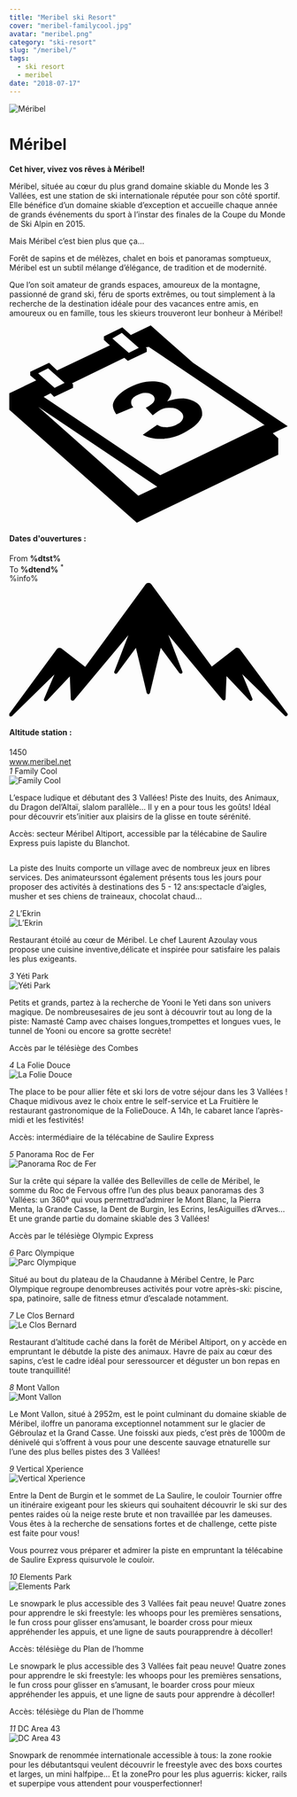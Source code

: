 ```yaml
---
title: "Meribel ski Resort"
cover: "meribel-familycool.jpg"
avatar: "meribel.png"
category: "ski-resort"
slug: "/meribel/"
tags:
  - ski resort
  - meribel
date: "2018-07-17"
---
```


<div class="edito-wrapper station"><div class="banner-station">
   <div class="banner-station-logo">
  <img src="assets/resortfiles/meribel.png"
  alt="Méribel">
   </div></div><h1 class="main-title-1 h-margin-bottom-0">Méribel</h1>
<div class="rich-text">
   <p><strong>Cet hiver, vivez vos rêves à Méribel!</strong></p>

   <p>Méribel, située au cœur du plus grand domaine skiable du Monde les 3 Vallées, est une station de ski
  internationale réputée pour son côté sportif. Elle bénéfice d’un domaine skiable d’exception et accueille
  chaque année de grands événements du sport à l’instar des finales de la Coupe du Monde de Ski Alpin en
  2015.</p>

   <p>Mais Méribel c’est bien plus que ça…</p>

   <p>Forêt de sapins et de mélèzes, chalet en bois et panoramas somptueux, Méribel est un subtil mélange
  d’élégance, de tradition et de modernité.</p>

   <p>Que l’on soit amateur de grands espaces, amoureux de la montagne, passionné de grand ski, féru de sports extrêmes, ou tout simplement à la recherche de la destination idéale pour des vacances entre amis, en amoureux ou en famille, tous les skieurs trouveront leur bonheur à Méribel!</p></div>
<div class="grid center">
   <div class="col-6">
  <i class="icon icon-date icon-55">
 <svg xmlns="http://www.w3.org/2000/svg" viewBox="0 0 55.9 39.6">
<path d="M37.6 15.5c-.7-.5-1.6-.8-2.6-.9-1.1 0-2.2.2-3.3.6 1.1-1.4 1.1-2.4.1-3.2-.7-.5-1.7-.8-3.1-.8-1.6 0-3.3.5-4.9 1.4-.9.5-1.7 1.1-2.2 1.7-.5.6-.8 1.2-.8 1.7s.2 1.1.7 1.8l3.4-1.4c-.4-.4-.5-.8-.4-1.3.1-.4.5-.8 1.1-1.1.6-.3 1.1-.5 1.7-.5.6 0 1 .1 1.4.4.4.3.6.7.4 1.2-.2.5-.8.9-1.7 1.4l1.4 1.5c.5-.4.9-.7 1.4-1 .6-.4 1.3-.5 2.1-.5s1.4.2 1.9.6c.6.4.8.9.7 1.4-.1.5-.5 1-1.2 1.3-.6.4-1.3.5-2 .6-.7 0-1.4-.1-2-.5l-2.9 2c1.1.6 2.5.9 4.1.8 1.6-.1 3.2-.6 4.7-1.5 1.6-.9 2.7-1.9 3.1-3.1.1-.9-.1-1.9-1.1-2.6z"></path>
<path d="M52.9 21.6l3-1.4-19-12.7L28.4 0l-4 1.9L22.7.4 19 2.2v.7L20.2 4 9.6 9 8 7.5 4.2 9.3v.7l1.2 1L0 13.6v3.3l25.6 22.6L54 25.9v-3.3l-1.1-1zM22.6 1.5l.9.8L26 4.5l-2 1-2.4-2.1-.9-.8 1.9-1.1zM7.8 8.6l.9.8 2.4 2.1-2 1-2.4-2.1-.9-.8 2-1zm18.1 25.5L5.8 16.3l23.9 16-3.8 1.8zM51.1 20L30.3 30 6.9 14.3l1.4-.7.7.7 3.8-1.8v-.7l-.2-.2 10.5-5.1.7.6 3.8-1.8v-.7l-.2-.2.6-.1 21.6 14.5 1.7 1.2h-.2z"></path>
 </svg>
  </i>
  <h4 class="main-title-3 h-uppercase center h-fz-16">Dates d'ouvertures :</h4>
   <div class="opening-dates">
                     From <strong>%dtst%</strong> <br/>
                     To <strong>%dtend%</strong> <sup className="blue">*</sup>
     </div>
     %info%
     </div>
   <div class="col-6">
  <i class="icon icon-mountain icon-55">
 <svg xmlns="http://www.w3.org/2000/svg" viewBox="0 0 85.1 40.7">
<path d="M23.2 25.6L41.7.4c.2-.3.5-.4.9-.4.3 0 .6.1.8.4l18.5 25.1L69 20c.2-.2.5-.3.8-.2.3 0 .5.2.7.4L85 39.8c.2.2.1.5-.1.7-.2.2-.5.2-.7 0l-13-12.7 3.1 7.5c.1.2 0 .5-.2.6-.2.1-.5.1-.7-.1l-7-7.4-.3 6.9c0 .2-.1.4-.4.5-.2.1-.4 0-.6-.2L48.6 15.8 52.9 27c.1.2 0 .5-.2.6-.2.1-.5.1-.7-.1l-5.7-7.7L43 33.5c-.1.2-.3.4-.5.4s-.4-.2-.5-.4l-3.3-13.7-5.7 7.7c-.2.2-.4.3-.7.1-.2-.1-.3-.4-.2-.6l4.3-11.1-16.6 19.8c-.1.2-.4.2-.6.2-.2-.1-.3-.2-.4-.5l-.3-6.9-7 7.4c-.2.2-.5.2-.7.1-.2-.1-.3-.4-.2-.6l3.2-7.5-13 12.7c-.2.2-.5.2-.7 0-.2-.2-.2-.5-.1-.7l14.5-19.7c.2-.2.4-.4.7-.4.3 0 .6 0 .8.2l7.2 5.6z"></path>
 </svg>
  </i>
  <h4 class="main-title-3 h-uppercase center h-fz-16">Altitude station :</h4>
  1450
   </div></div>
<a rel="nofollow" href="http://www.meribel.net/" class="btn btn-blue" target="_blank">www.meribel.net</a>
<div class="poi-anchor-title" id="marker_10">
   <em>1</em> Family Cool</div>
<div class="o-actu fullWidth">
   <div class="grid-noGutter-equalHeight_sm-1">
  <div class="col">
 <img src="assets/resortfiles/meribel-familycool.jpg"
 alt="Family Cool">
  </div>
  <div class="col">
 <div class="pl2 rich-text">
<p>L’espace ludique et débutant des 3 Vallées! Piste des Inuits, des Animaux, du Dragon del’Altaï, slalom parallèle… Il y en a pour tous les goûts! Idéal pour découvrir ets’initier aux plaisirs de la glisse en toute sérénité.</p>

<p>Accès: secteur Méribel Altiport, accessible par la télécabine de Saulire Express puis lapiste du Blanchot.</p>
 </div>
  </div>
   </div></div>
<div class="o-actu fullWidth">
   <div class="grid-noGutter-equalHeight-reverse_sm-1">
  <div class="col">
 <img src="assets/resortfiles/meribel-lesinuits.jpg"
 alt="">
  </div>
  <div class="col">
 <div class="pl2 rich-text">
<p>La piste des Inuits comporte un village avec de nombreux jeux en libres services. Des animateurssont également présents tous les jours pour proposer des activités à destinations des 5 - 12 ans:spectacle d’aigles, musher et ses chiens de traineaux, chocolat chaud…</p>
 </div>
  </div>
   </div></div><div class="poi-anchor-title" id="marker_19">
   <em>2</em> L’Ekrin</div>
<div class="o-actu fullWidth">
   <div class="grid-noGutter-equalHeight_sm-1">
  <div class="col">
 <img src="assets/resortfiles/meribel-lekrin.jpg"
 alt="L’Ekrin">
  </div>
  <div class="col">
 <div class="pl2 rich-text">
<p>Restaurant étoilé au cœur de Méribel. Le chef Laurent Azoulay vous propose une cuisine inventive,délicate et inspirée pour satisfaire les palais les plus exigeants.</p>
 </div>
  </div>
   </div></div>
<div class="poi-anchor-title" id="marker_20">
   <em>3</em> Yéti Park</div>
<div class="o-actu fullWidth">
   <div class="grid-noGutter-equalHeight_sm-1">
  <div class="col">
 <img src="assets/resortfiles/meribel-yp.jpg"
 alt="Yéti Park">
  </div>
  <div class="col">
 <div class="pl2 rich-text">
<p>Petits et grands, partez à la recherche de Yooni le Yeti dans son univers magique. De nombreusesaires de jeu sont à découvrir tout au long de la piste: Namasté Camp avec chaises longues,trompettes et longues vues, le tunnel de Yooni ou encore sa grotte secrète!</p>

<p>Accès par le télésiège des Combes</p>
 </div>
  </div>
   </div></div>
<div class="poi-anchor-title" id="marker_21">
   <em>4</em> La Folie Douce</div>
<div class="o-actu fullWidth">
   <div class="grid-noGutter-equalHeight_sm-1">
  <div class="col">
 <img src="assets/resortfiles/meribel-fd.jpg"
 alt="La Folie Douce">
  </div>
  <div class="col">
 <div class="pl2 rich-text">
<p>The place to be pour allier fête et ski lors de votre séjour dans les 3 Vallées ! Chaque midivous avez le choix entre le self-service et La Fruitière le restaurant gastronomique de la FolieDouce. A 14h, le cabaret lance l’après-midi et les festivités!</p>

<p>Accès: intermédiaire de la télécabine de Saulire Express</p>
 </div>
  </div>
   </div></div>
<div class="poi-anchor-title" id="marker_22">
   <em>5</em> Panorama Roc de Fer</div>
<div class="o-actu fullWidth">
   <div class="grid-noGutter-equalHeight_sm-1">
  <div class="col">
 <img src="assets/resortfiles/meribel-roc.jpg"
 alt="Panorama Roc de Fer">
  </div>
  <div class="col">
 <div class="pl2 rich-text">
<p>Sur la crête qui sépare la vallée des Bellevilles de celle de Méribel, le somme du Roc de Fervous offre l’un des plus beaux panoramas des 3 Vallées: un 360° qui vous permettrad’admirer le Mont Blanc, la Pierra Menta, la Grande Casse, la Dent de Burgin, les Ecrins, lesAiguilles d’Arves… Et une grande partie du domaine skiable des 3 Vallées!</p>

<p>Accès par le télésiège Olympic Express</p>
 </div>
  </div>
   </div></div>
<div class="poi-anchor-title" id="marker_23">
   <em>6</em> Parc Olympique</div>
<div class="o-actu fullWidth">
   <div class="grid-noGutter-equalHeight_sm-1">
  <div class="col">
 <img src="assets/resortfiles/meribel-parco.jpg"
 alt="Parc Olympique">
  </div>
  <div class="col">
 <div class="pl2 rich-text">
<p>Situé au bout du plateau de la Chaudanne à Méribel Centre, le Parc Olympique regroupe denombreuses activités pour votre après-ski: piscine, spa, patinoire, salle de fitness etmur d’escalade notamment.</p>
 </div>
  </div>
   </div></div>
<div class="poi-anchor-title" id="marker_24">
   <em>7</em> Le Clos Bernard</div>
<div class="o-actu fullWidth">
   <div class="grid-noGutter-equalHeight_sm-1">
  <div class="col">
 <img src="assets/resortfiles/meribel-cb.jpg"
 alt="Le Clos Bernard">
  </div>
  <div class="col">
 <div class="pl2 rich-text">
<p>Restaurant d’altitude caché dans la forêt de Méribel Altiport, on y accède en empruntant le débutde la piste des animaux. Havre de paix au cœur des sapins, c’est le cadre idéal pour seressourcer et déguster un bon repas en toute tranquillité!</p>
 </div>
  </div>
   </div></div>
<div class="poi-anchor-title" id="marker_25">
   <em>8</em> Mont Vallon</div>
<div class="o-actu fullWidth">
   <div class="grid-noGutter-equalHeight_sm-1">
  <div class="col">
 <img src="assets/resortfiles/meribel-mv.jpg"
 alt="Mont Vallon">
  </div>
  <div class="col">
 <div class="pl2 rich-text">
<p>Le Mont Vallon, situé à 2952m, est le point culminant du domaine skiable de Méribel, iloffre un panorama exceptionnel notamment sur le glacier de Gébroulaz et la Grand Casse. Une foisski aux pieds, c’est près de 1000m de dénivelé qui s’offrent à vous pour une descente sauvage etnaturelle sur l’une des plus belles pistes des 3 Vallées!</p>
 </div>
  </div>
   </div></div>
<div class="poi-anchor-title" id="marker_26">
   <em>9</em> Vertical Xperience</div>
<div class="o-actu fullWidth">
   <div class="grid-noGutter-equalHeight_sm-1">
  <div class="col">
 <img src="assets/resortfiles/meribel-db.jpg"
 alt="Vertical Xperience">
  </div>
  <div class="col">
 <div class="pl2 rich-text">
<p>Entre la Dent de Burgin et le sommet de La Saulire, le couloir Tournier offre un itinéraire exigeant pour les skieurs qui souhaitent découvrir le ski sur des pentes raides où la neige reste brute et non travaillée par les dameuses. Vous êtes à la recherche de sensations fortes et de challenge, cette piste est faite pour vous!</p>
<p>Vous pourrez vous préparer et admirer la piste en empruntant la télécabine de Saulire Express quisurvole le couloir.</p>
 </div>
  </div>
   </div></div>
<div class="poi-anchor-title" id="marker_27">
   <em>10</em> Elements Park</div>
<div class="o-actu fullWidth">
   <div class="grid-noGutter-equalHeight_sm-1">
  <div class="col">
 <img src="assets/resortfiles/meribel-ep.jpg"
 alt="Elements Park">
  </div>
  <div class="col">
 <div class="pl2 rich-text">
<p>Le snowpark le plus accessible des 3 Vallées fait peau neuve! Quatre zones pour apprendre le ski freestyle: les whoops pour les premières sensations, le fun cross pour glisser ens’amusant, le boarder cross pour mieux appréhender les appuis, et une ligne de sauts pourapprendre à décoller!</p>

<p>Accès: télésiège du Plan de l’homme</p>
 </div>
  </div>
   </div></div>
<div class="rich-text">
   <p>Le snowpark le plus accessible des 3 Vallées fait peau neuve! Quatre zones pour apprendre le ski
  freestyle: les whoops pour les premières sensations, le fun cross pour glisser en s’amusant, le
  boarder cross pour mieux appréhender les appuis, et une ligne de sauts pour apprendre à décoller!</p>

   <p>Accès: télésiège du Plan de l’homme</p></div><div class="poi-anchor-title" id="marker_28">
   <em>11</em> DC Area 43</div>
<div class="o-actu fullWidth">
   <div class="grid-noGutter-equalHeight_sm-1">
  <div class="col">
 <img src="assets/resortfiles/meribel-da.jpg"
 alt="DC Area 43">
  </div>
  <div class="col">
 <div class="pl2 rich-text">
<p>Snowpark de renommée internationale accessible à tous: la zone rookie pour les débutantsqui veulent découvrir le freestyle avec des boxs courtes et larges, un mini halfpipe… Et la zonePro pour les plus aguerris: kicker, rails et superpipe vous attendent pour vousperfectionner!</p>
 </div>
  </div>
   </div>
   </div>
</div>
